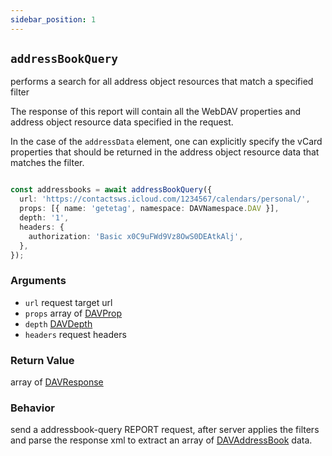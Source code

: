 ```yaml
---
sidebar_position: 1
---
```


## `addressBookQuery`

performs a search for all address object resources that match a specified filter

The response of this report will contain all the WebDAV properties and address
object resource data specified in the request.

In the case of the `addressData` element, one can explicitly specify the
vCard properties that should be returned in the address object
resource data that matches the filter.

```ts

const addressbooks = await addressBookQuery({
  url: 'https://contactsws.icloud.com/1234567/calendars/personal/',
  props: [{ name: 'getetag', namespace: DAVNamespace.DAV }],
  depth: '1',
  headers: {
    authorization: 'Basic x0C9uFWd9Vz8OwS0DEAtkAlj',
  },
});
```

### Arguments

- `url` request target url
- `props` array of [DAVProp](../types/DAVProp.md)
- `depth` [DAVDepth](../types/DAVDepth.md)
- `headers` request headers

### Return Value

array of [DAVResponse](../types/DAVResponse.md)

### Behavior


send a addressbook-query REPORT request, after server applies the filters and parse the response xml to extract an array of [DAVAddressBook](../types/DAVAddressBook.md) data.